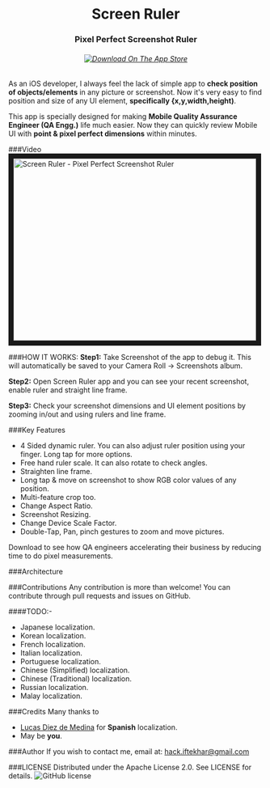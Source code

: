 <H1 align="center">Screen Ruler</H1>
<H3 align="center">Pixel Perfect Screenshot Ruler</H3>
<H6 align="center"><a align="center" href="https://itunes.apple.com/us/app/screen-ruler-pixel-perfect/id1104790987?mt=8">
<img alt="Download On The App Store" src="https://linkmaker.itunes.apple.com/images/badges/en-us/badge_appstore-lrg.svg"></a></H6>

As an iOS developer, I always feel the lack of simple app to **check position of objects/elements** in any picture or screenshot. Now it's very easy to find position and size of any UI element, **specifically {x,y,width,height)**.

This app is specially designed for making **Mobile Quality Assurance Engineer (QA Engg.)** life much easier. Now they can quickly review Mobile UI with **point & pixel perfect dimensions** within minutes.

###Video
<a href="https://youtu.be/9tKnX9IAX4M"><img src="http://img.youtube.com/vi/9tKnX9IAX4M/0.jpg"
alt="Screen Ruler - Pixel Perfect Screenshot Ruler" width="480" height="360" border="10" /></a>

###HOW IT WORKS:
**Step1:** Take Screenshot of the app to debug it. This will automatically be saved to your Camera Roll -> Screenshots album.

**Step2:** Open Screen Ruler app and you can see your recent screenshot, enable ruler and straight line frame.

**Step3:** Check your screenshot dimensions and UI element positions by zooming in/out and using rulers and line frame.

###Key Features
- 4 Sided dynamic ruler. You can also adjust ruler position using your finger. Long tap for more options.
- Free hand ruler scale. It can also rotate to check angles.
- Straighten line frame.
- Long tap & move on screenshot to show RGB color values of any position.
- Multi-feature crop too.
- Change Aspect Ratio.
- Screenshot Resizing.
- Change Device Scale Factor.
- Double-Tap, Pan, pinch gestures to zoom and move pictures.

Download to see how QA engineers accelerating their business by reducing time to do pixel measurements.

###Architecture

###Contributions
Any contribution is more than welcome! You can contribute through pull requests and issues on GitHub.

####TODO:-
- Japanese localization.
- Korean localization.
- French localization.
- Italian localization.
- Portuguese localization.
- Chinese (Simplified) localization.
- Chinese (Traditional) localization.
- Russian localization.
- Malay localization.

###Credits
Many thanks to
- [Lucas Diez de Medina](https://github.com/lucaslt89) for **Spanish** localization.
- May be **you**.

###Author
If you wish to contact me, email at: hack.iftekhar@gmail.com

###LICENSE
Distributed under the Apache License 2.0. See LICENSE for details.
<img src="https://img.shields.io/github/license/hackiftekhar/IQScreenRuler.svg"
alt="GitHub license"/>

